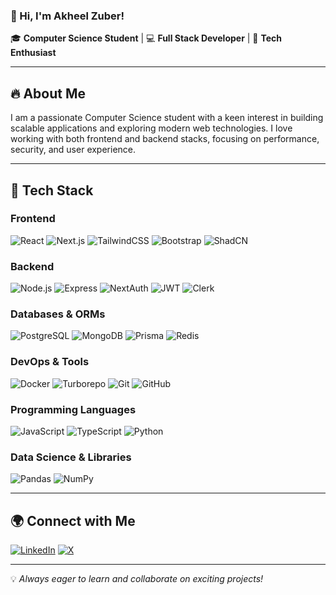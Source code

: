 ### 👋 Hi, I'm Akheel Zuber!  
🎓 **Computer Science Student** | 💻 **Full Stack Developer** | 🚀 **Tech Enthusiast**

---

## 🔥 About Me
I am a passionate Computer Science student with a keen interest in building scalable applications and exploring modern web technologies. I love working with both frontend and backend stacks, focusing on performance, security, and user experience.

---

## 🚀 Tech Stack

### **Frontend**
![React](https://img.shields.io/badge/-React-20232A?style=for-the-badge&logo=react&logoColor=61DAFB)
![Next.js](https://img.shields.io/badge/-Next.js-000000?style=for-the-badge&logo=nextdotjs&logoColor=white)
![TailwindCSS](https://img.shields.io/badge/-TailwindCSS-38B2AC?style=for-the-badge&logo=tailwind-css&logoColor=white)
![Bootstrap](https://img.shields.io/badge/-Bootstrap-563D7C?style=for-the-badge&logo=bootstrap&logoColor=white)
![ShadCN](https://img.shields.io/badge/-ShadCN-000000?style=for-the-badge&logo=shadcn&logoColor=white)

### **Backend**
![Node.js](https://img.shields.io/badge/-Node.js-339933?style=for-the-badge&logo=node.js&logoColor=white)
![Express](https://img.shields.io/badge/-Express.js-000000?style=for-the-badge&logo=express&logoColor=white)
![NextAuth](https://img.shields.io/badge/-NextAuth-000000?style=for-the-badge&logo=auth0&logoColor=white)
![JWT](https://img.shields.io/badge/-JWT-000000?style=for-the-badge&logo=jsonwebtokens&logoColor=white)
![Clerk](https://img.shields.io/badge/-Clerk-5C67F2?style=for-the-badge&logo=clerk&logoColor=white)

### **Databases & ORMs**
![PostgreSQL](https://img.shields.io/badge/-PostgreSQL-336791?style=for-the-badge&logo=postgresql&logoColor=white)
![MongoDB](https://img.shields.io/badge/-MongoDB-47A248?style=for-the-badge&logo=mongodb&logoColor=white)
![Prisma](https://img.shields.io/badge/-Prisma-2D3748?style=for-the-badge&logo=prisma&logoColor=white)
![Redis](https://img.shields.io/badge/-Redis-DC382D?style=for-the-badge&logo=redis&logoColor=white)

### **DevOps & Tools**
![Docker](https://img.shields.io/badge/-Docker-2496ED?style=for-the-badge&logo=docker&logoColor=white)
![Turborepo](https://img.shields.io/badge/-Turborepo-000000?style=for-the-badge&logo=turborepo&logoColor=white)
![Git](https://img.shields.io/badge/-Git-F05032?style=for-the-badge&logo=git&logoColor=white)
![GitHub](https://img.shields.io/badge/-GitHub-181717?style=for-the-badge&logo=github&logoColor=white)

### **Programming Languages**
![JavaScript](https://img.shields.io/badge/-JavaScript-F7DF1E?style=for-the-badge&logo=javascript&logoColor=black)
![TypeScript](https://img.shields.io/badge/-TypeScript-3178C6?style=for-the-badge&logo=typescript&logoColor=white)
![Python](https://img.shields.io/badge/-Python-3776AB?style=for-the-badge&logo=python&logoColor=white)

### **Data Science & Libraries**
![Pandas](https://img.shields.io/badge/-Pandas-150458?style=for-the-badge&logo=pandas&logoColor=white)
![NumPy](https://img.shields.io/badge/-NumPy-013243?style=for-the-badge&logo=numpy&logoColor=white)

---

## 🌍 Connect with Me
[![LinkedIn](https://img.shields.io/badge/LinkedIn-0077B5?style=for-the-badge&logo=linkedin&logoColor=white)](https://www.linkedin.com/in/akheel-zuber)
[![X](https://img.shields.io/badge/Twitter-1DA1F2?style=for-the-badge&logo=x&logoColor=white)](https://x.com/zuber2d26)

---

💡 *Always eager to learn and collaborate on exciting projects!*
